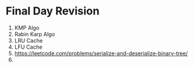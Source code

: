 # Final Day Revision
1. KMP Algo
2. Rabin Karp Algo
3. LRU Cache
4. LFU Cache
5. https://leetcode.com/problems/serialize-and-deserialize-binary-tree/
6. 
